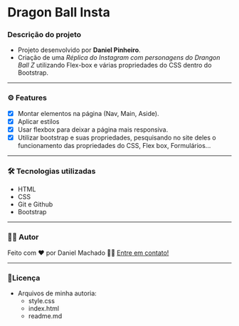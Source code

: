 # Dragon Ball Insta
### Descrição do projeto
- Projeto desenvolvido por **Daniel Pinheiro**. 
- Criação de uma *Réplica do Instagram com personagens do Drangon Ball Z* utilizando Flex-box e várias propriedades do CSS dentro do Bootstrap.

---
### ⚙️ Features
- [x] Montar elementos na página (Nav, Main, Aside).
- [x] Aplicar estilos
- [x] Usar flexbox para deixar a página mais responsiva.
- [x] Utilizar bootstrap e suas propriedades, pesquisando no site deles o funcionamento das propriedades do CSS, Flex box, Formulários...

---
### 🛠 Tecnologias utilizadas
- HTML
- CSS
- Git e Github
- Bootstrap
---
### 👷‍♂‍ Autor
Feito com ❤️ por Daniel Machado 👋🏽 [Entre em contato!](https://www.linkedin.com/in/daniel-pinheiro-machado/)

---
### 📝Licença
- Arquivos de minha autoria:
  - style.css
  - index.html
  - readme.md